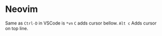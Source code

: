 # Neovim

Same as `Ctrl-D` in VSCode is `*vn`
`C` adds cursor bellow.
`Alt c` Adds cursor on top line.